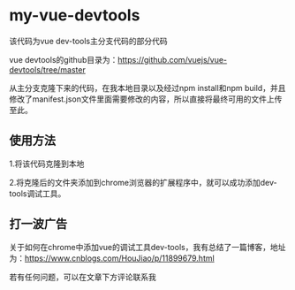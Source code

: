 # my-vue-devtools

该代码为vue dev-tools主分支代码的部分代码  

vue devtools的github目录为：https://github.com/vuejs/vue-devtools/tree/master    

从主分支克隆下来的代码，在我本地目录以及经过npm install和npm build，并且修改了manifest.json文件里面需要修改的内容，所以直接将最终可用的文件上传至此。   

## 使用方法

1.将该代码克隆到本地

2.将克隆后的文件夹添加到chrome浏览器的扩展程序中，就可以成功添加dev-tools调试工具。  

## 打一波广告

关于如何在chrome中添加vue的调试工具dev-tools，我有总结了一篇博客，地址为：https://www.cnblogs.com/HouJiao/p/11899679.html  

若有任何问题，可以在文章下方评论联系我
